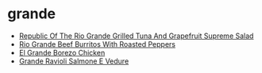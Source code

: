 # grande

 * [Republic Of The Rio Grande Grilled Tuna And Grapefruit Supreme Salad](../index/r/republic-of-the-rio-grande-grilled-tuna-and-grapefruit-supreme-salad-363418.json)
 * [Rio Grande Beef Burritos With Roasted Peppers](../index/r/rio-grande-beef-burritos-with-roasted-peppers-236193.json)
 * [El Grande Borezo Chicken](../index/e/el-grande-borezo-chicken.json)
 * [Grande Ravioli Salmone E Vedure](../index/g/grande-ravioli-salmone-e-vedure.json)

